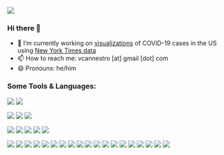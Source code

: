 ![](https://visitor-badge.glitch.me/badge?page_id=VictorCannestro)
### Hi there 👋 

<!--
**VictorCannestro/VictorCannestro** is a ✨ _special_ ✨ repository because its `README.md` (this file) appears on your GitHub profile..
- 👯 I’m looking to collaborate on ...
- 🤔 I’m looking for help with ...
- 🌱 I’m currently learning about ...
- 💬 Ask me about ...
- ⚡ Fun fact: 
-->

- 🔭 I’m currently working on [visualizations](https://github.com/VictorCannestro/COVID-19_project) of COVID-19 cases in the US using [New York Times data](https://github.com/nytimes/covid-19-data) 
- 📫 How to reach me: vcannestro [at] gmail [dot] com
- 😄 Pronouns: he/him


### Some Tools & Languages:

![](https://img.shields.io/badge/OS-Windows-informational?style=flat&logo=windows&logoColor=white&color=3572A5)
![](https://img.shields.io/badge/OS-Mac-informational?style=flat&logo=apple&logoColor=white&color=3572A5)

![](https://img.shields.io/badge/IDE-Spyder-informational?style=flat&logo=Spyder&logoColor=white&color=3572A5)
![](https://img.shields.io/badge/IDE-IntelliJ-informational?style=flat&logo=IntelliJIDEA&logoColor=white&color=3572A5)
![](https://img.shields.io/badge/IDE-Jupyter-informational?style=flat&logo=jupyter&logoColor=white&color=3572A5)


![](https://img.shields.io/badge/Code-Python-informational?style=flat&logo=python&logoColor=white&color=3572A5)
![](https://img.shields.io/badge/Code-Java-informational?style=flat&logo=java&logoColor=white&color=3572A5)
![](https://img.shields.io/badge/Code-SQL-informational?style=flat&logo=postgreSQL&logoColor=white&color=3572A5)
![](https://img.shields.io/badge/Code-HTML-informational?style=flat&logo=HTML5&logoColor=white&color=3572A5)
![](https://img.shields.io/badge/Code-MATLAB-informational?style=flat&logo=matlab&logoColor=white&color=3572A5)

![](https://img.shields.io/badge/Tool-Gradle-informational?style=flat&logo=gradle&logoColor=white&color=3572A5)
![](https://img.shields.io/badge/Tool-Jenkins-informational?style=flat&logo=Jenkins&logoColor=white&color=3572A5)
![](https://img.shields.io/badge/Tool-TravisCI-informational?style=flat&logo=travisCI&logoColor=white&color=3572A5)
![](https://img.shields.io/badge/Tool-NumPy-informational?style=flat&logo=numpy&logoColor=white&color=3572A5)
![](https://img.shields.io/badge/Tool-SciPy-informational?style=flat&logo=scipy&logoColor=white&color=3572A5)
![](https://img.shields.io/badge/Tool-Statsmodels-informational?style=flat&logo=Statsmodels&logoColor=white&color=3572A5)
![](https://img.shields.io/badge/Tool-Pandas-informational?style=flat&logo=pandas&logoColor=white&color=3572A5)
![](https://img.shields.io/badge/Tool-Matplotlib-informational?style=flat&logo=Matplotlib&logoColor=white&color=3572A5)
![](https://img.shields.io/badge/Tool-Seaborn-informational?style=flat&logo=Seaborn&logoColor=white&color=3572A5)
![](https://img.shields.io/badge/Tool-Bokeh-informational?style=flat&logo=Bokeh&logoColor=white&color=3572A5)
![](https://img.shields.io/badge/Tool-PyTest-informational?style=flat&logo=pytest&logoColor=white&color=3572A5)
![](https://img.shields.io/badge/Tool-JUnit-informational?style=flat&logo=JUnit5&logoColor=white&color=3572A5)
![](https://img.shields.io/badge/Tool-TestNG-informational?style=flat&logo=TestNG&logoColor=white&color=3572A5)
![](https://img.shields.io/badge/Tool-RESTassured-informational?style=flat&logo=restassured&logoColor=white&color=3572A5)
![](https://img.shields.io/badge/Tool-Git-informational?style=flat&logo=Git&logoColor=white&color=3572A5)
![](https://img.shields.io/badge/Tool-GitHub-informational?style=flat&logo=github&logoColor=white&color=3572A5)
![](https://img.shields.io/badge/Tool-Bash-informational?style=flat&logo=GNU&logoColor=white&color=3572A5)
![](https://img.shields.io/badge/Typesetting-LaTeX-informational?style=flat&logo=latex&logoColor=white&color=3572A5)
![](https://img.shields.io/badge/Typesetting-Markdown-informational?style=flat&logo=markdown&logoColor=white&color=3572A5)
<!--![](https://img.shields.io/badge/Tool-Dash-informational?style=flat&logo=dash&logoColor=white&color=3572A5)
<br />
<br />
-->

<!--
### Stats:
<a href="https://github.com/VictorCannestro/VictorCannestro">
  <img align="center" src="https://github-readme-stats.vercel.app/api/top-langs/?username=VictorCannestro&hide=java,html&title_color=323232&text_color=191919&icon_color=999999&bg_color=f5f5f5" />
</a>
-->
